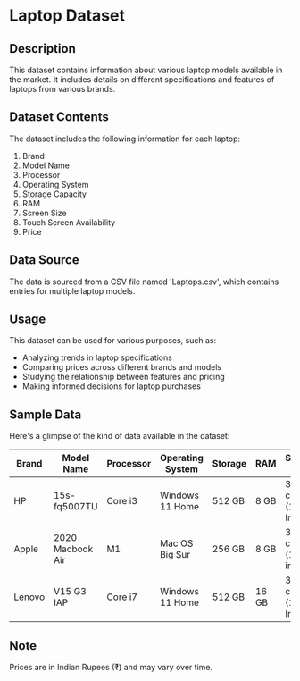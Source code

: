 # Laptop Dataset

## Description

This dataset contains information about various laptop models available in the market. It includes details on different specifications and features of laptops from various brands.

## Dataset Contents

The dataset includes the following information for each laptop:

1. Brand
2. Model Name
3. Processor
4. Operating System
5. Storage Capacity
6. RAM
7. Screen Size
8. Touch Screen Availability
9. Price

## Data Source

The data is sourced from a CSV file named 'Laptops.csv', which contains entries for multiple laptop models.

## Usage

This dataset can be used for various purposes, such as:

- Analyzing trends in laptop specifications
- Comparing prices across different brands and models
- Studying the relationship between features and pricing
- Making informed decisions for laptop purchases

## Sample Data

Here's a glimpse of the kind of data available in the dataset:

| Brand | Model Name | Processor | Operating System | Storage | RAM | Screen Size | Touch Screen | Price |
|-------|------------|-----------|-------------------|---------|-----|-------------|--------------|-------|
| HP | 15s-fq5007TU | Core i3 | Windows 11 Home | 512 GB | 8 GB | 39.62 cm (15.6 Inch) | No | ₹38,990 |
| Apple | 2020 Macbook Air | M1 | Mac OS Big Sur | 256 GB | 8 GB | 33.78 cm (13.3 inch) | No | ₹70,990 |
| Lenovo | V15 G3 IAP | Core i7 | Windows 11 Home | 512 GB | 16 GB | 39.62 cm (15.6 Inch) | No | ₹49,990 |

## Note

Prices are in Indian Rupees (₹) and may vary over time.
